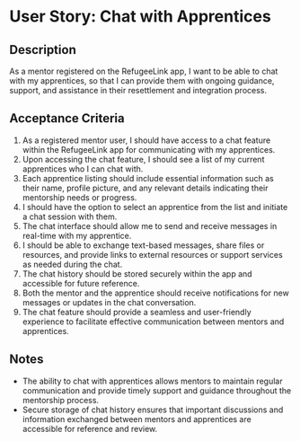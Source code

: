 # User Story: Chat with Apprentices

## Description
As a mentor registered on the RefugeeLink app, I want to be able to chat with my apprentices, so that I can provide them with ongoing guidance, support, and assistance in their resettlement and integration process.

## Acceptance Criteria
1. As a registered mentor user, I should have access to a chat feature within the RefugeeLink app for communicating with my apprentices.
2. Upon accessing the chat feature, I should see a list of my current apprentices who I can chat with.
3. Each apprentice listing should include essential information such as their name, profile picture, and any relevant details indicating their mentorship needs or progress.
4. I should have the option to select an apprentice from the list and initiate a chat session with them.
5. The chat interface should allow me to send and receive messages in real-time with my apprentice.
6. I should be able to exchange text-based messages, share files or resources, and provide links to external resources or support services as needed during the chat.
7. The chat history should be stored securely within the app and accessible for future reference.
8. Both the mentor and the apprentice should receive notifications for new messages or updates in the chat conversation.
9. The chat feature should provide a seamless and user-friendly experience to facilitate effective communication between mentors and apprentices.

## Notes
- The ability to chat with apprentices allows mentors to maintain regular communication and provide timely support and guidance throughout the mentorship process.
- Secure storage of chat history ensures that important discussions and information exchanged between mentors and apprentices are accessible for reference and review.
